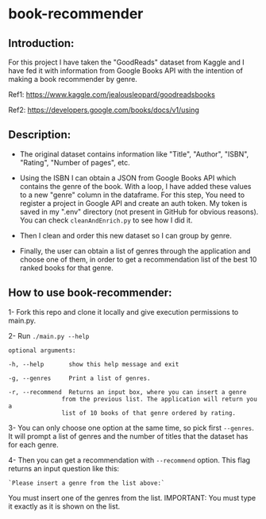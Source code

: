 # book-recommender

## Introduction:

For this project I have taken the "GoodReads" dataset from Kaggle and I have fed it with information from Google Books API with the intention of making a book recommender by genre.

Ref1: https://www.kaggle.com/jealousleopard/goodreadsbooks

Ref2: https://developers.google.com/books/docs/v1/using

## Description:

- The original dataset contains information like "Title", "Author", "ISBN", "Rating", "Number of pages", etc.

- Using the ISBN I can obtain a JSON from Google Books API which contains the genre of the book. With a loop, I have added these values to a new "genre" column in the dataframe. For this step, You need to register a project in Google API and create an auth token. My token is saved in my ".env" directory (not present in GitHub for obvious reasons). You can check `cleanAndEnrich.py` to see how I did it.

- Then I clean and order this new dataset so I can group by genre.

- Finally, the user can obtain a list of genres through the application and choose one of them, in order to get a recommendation list of the best 10 ranked books for that genre.

## How to use book-recommender:

1- Fork this repo and clone it locally and give execution permissions to main.py.

2- Run `./main.py --help`


    optional arguments:

    -h, --help       show this help message and exit

    -g, --genres     Print a list of genres.

    -r, --recommend  Returns an input box, where you can insert a genre
                   from the previous list. The application will return you a
                   list of 10 books of that genre ordered by rating.


3- You can only choose one option at the same time, so pick first `--genres`. It will prompt a list of genres and the number of titles that the dataset has for each genre.

4- Then you can get a recommendation with `--recommend` option. This flag returns an input question like this:

    `Please insert a genre from the list above:`

You must insert one of the genres from the list. IMPORTANT: You must type it exactly as it is shown on the list.




